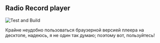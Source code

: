 ## Radio Record player

![Test and Build](https://github.com/s366315/Radio-Record-macos/actions/workflows/swift.yml/badge.svg)

Крайне неудобно пользоваться браузерной версией плеера на десктопе, надеюсь, я не один так думаю; поэтому вот, пользуйтесь!
